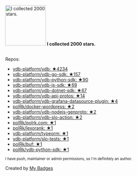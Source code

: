 <img src="https://my-badges.github.io/my-badges/stars-2000.png" alt="I collected 2000 stars." title="I collected 2000 stars." width="128">
<strong>I collected 2000 stars.</strong>
<br><br>

Repos:

* <a href="https://github.com/ydb-platform/ydb">ydb-platform/ydb: ★4234</a>
* <a href="https://github.com/ydb-platform/ydb-go-sdk">ydb-platform/ydb-go-sdk: ★157</a>
* <a href="https://github.com/ydb-platform/ydb-python-sdk">ydb-platform/ydb-python-sdk: ★90</a>
* <a href="https://github.com/ydb-platform/ydb-js-sdk">ydb-platform/ydb-js-sdk: ★69</a>
* <a href="https://github.com/ydb-platform/ydb-dotnet-sdk">ydb-platform/ydb-dotnet-sdk: ★67</a>
* <a href="https://github.com/ydb-platform/ydb-api-protos">ydb-platform/ydb-api-protos: ★14</a>
* <a href="https://github.com/ydb-platform/ydb-grafana-datasource-plugin">ydb-platform/ydb-grafana-datasource-plugin: ★4</a>
* <a href="https://github.com/polRk/docker-wordpress">polRk/docker-wordpress: ★2</a>
* <a href="https://github.com/ydb-platform/ydb-nodejs-genproto">ydb-platform/ydb-nodejs-genproto: ★2</a>
* <a href="https://github.com/ydb-platform/ydb-slo-action">ydb-platform/ydb-slo-action: ★2</a>
* <a href="https://github.com/polRk/polrk.com">polRk/polrk.com: ★1</a>
* <a href="https://github.com/polRk/lexorank">polRk/lexorank: ★1</a>
* <a href="https://github.com/ydb-platform/typeorm">ydb-platform/typeorm: ★1</a>
* <a href="https://github.com/ydb-platform/slo-tests">ydb-platform/slo-tests: ★1</a>
* <a href="https://github.com/polRk/buf">polRk/buf: ★1</a>
* <a href="https://github.com/polRk/ydb-python-sdk">polRk/ydb-python-sdk: ★1</a>

<sup>I have push, maintainer or admin permissions, so I'm definitely an author.<sup>



Created by <a href="https://github.com/my-badges/my-badges">My Badges</a>